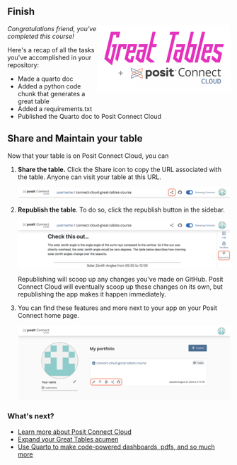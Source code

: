 <!--
  <<< Author notes: Finish >>>
  Review what we learned, ask for feedback, provide next steps.
-->

## Finish

<img src="/images/connect-cloud-great-tables.png" width=300 align=right>

_Congratulations friend, you've completed this course!_

Here's a recap of all the tasks you've accomplished in your repository:

- Made a quarto doc
- Added a python code chunk that generates a great table
- Added a requirements.txt
- Published the Quarto doc to Posit Connect Cloud


## Share and Maintain your table

Now that your table is on Posit Connect Cloud, you can

1. **Share the table.** Click the Share icon to copy the URL associated with the table. Anyone can visit your table at this URL.

   <img src="/images/share.png" width=600>

3. **Republish the table**. To do so, click the republish button in the sidebar.

   <img src="/images/republish.png" width=600>

   Republishing will scoop up any changes you've made on GitHub. Posit Connect Cloud will eventually scoop up these changes on its own, but republishing the app makes it happen immediately.

4. You can find these features and more next to your app on your Posit Connect home page.

   <img src="/images/portfolio.png" width=600>

### What's next?

- [Learn more about Posit Connect Cloud](https://docs.posit.co/connect-cloud/how-to/)
- [Expand your Great Tables acumen](https://posit-dev.github.io/great-tables/articles/intro.html)
- [Use Quarto to make code-powered dashboards, pdfs, and so much more](https://quarto.org/)
